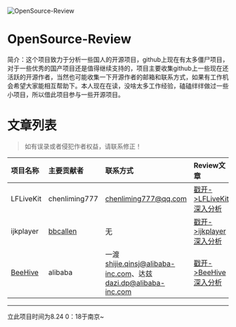 ![OpenSource-Review](https://github.com/zhaoxiaobao/OpenSource-Review/raw/master/logo.png)

# OpenSource-Review
简介：这个项目致力于分析一些国人的开源项目，github上现在有太多僵尸项目，对于一些优秀的国产项目还是值得继续支持的，项目主要收集github上一些现在还活跃的开源作者，当然也可能收集一下开源作者的邮箱和联系方式，如果有工作机会希望大家能相互帮助下。本人现在在读，没啥太多工作经验，磕磕绊绊做过一些小项目，所以借此项目参与一些开源项目。

# 文章列表
> 如有误录或者侵犯作者权益，请联系修正！

| 项目名称 | 主要贡献者     | 联系方式     | Review文章     |
| :------------- | :------------- | :------------- |:------------- |
|  LFLiveKit      | chenliming777       | chenliming777@qq.com       | [戳开->LFLiveKit深入分析](https://github.com/zhaoxiaobao/OpenSource-Review/blob/master/Projects/LFLiveKit/LFLiveKit-Review.md)       |
|  ijkplayer| [bbcallen](https://github.com/bbcallen)       | 无       | [戳开->ijkplayer深入分析](https://github.com/zhaoxiaobao/OpenSource-Review/blob/master/Projects/ijkplayer/ijkplayer-Review.md)       |
|  [BeeHive](https://github.com/alibaba/BeeHive)| alibaba       |一渡 shijie.qinsj@alibaba-inc.com、达兹 dazi.dp@alibaba-inc.com       | [戳开->BeeHive深入分析](https://github.com/zhaoxiaobao/OpenSource-Review/blob/master/Projects/BeeHive/BeeHive.md)       |


---
立此项目时间为8.24 0：18于南京~
